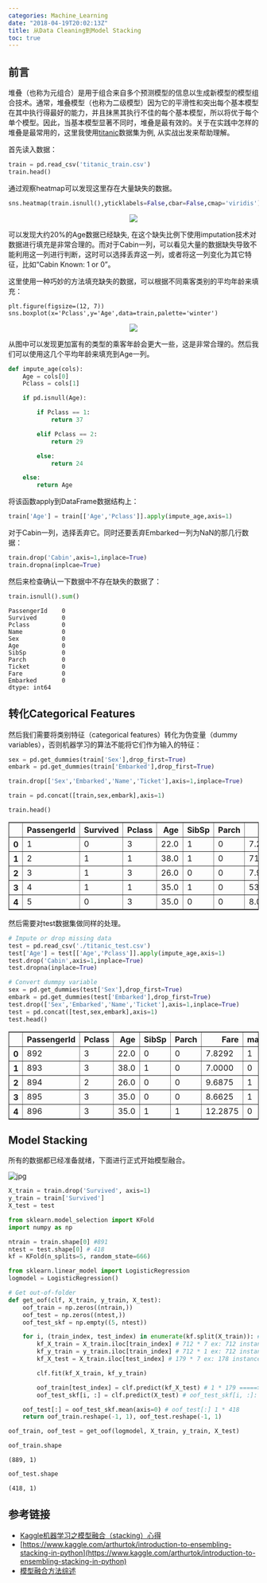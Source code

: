 ```yaml
---
categories: Machine_Learning
date: "2018-04-19T20:02:13Z"
title: 从Data Cleaning到Model Stacking
toc: true
---
```


## 前言
堆叠（也称为元组合）是用于组合来自多个预测模型的信息以生成新模型的模型组合技术。通常，堆叠模型（也称为二级模型）因为它的平滑性和突出每个基本模型在其中执行得最好的能力，并且抹黑其执行不佳的每个基本模型，所以将优于每个单个模型。因此，当基本模型显著不同时，堆叠是最有效的。关于在实践中怎样的堆叠是最常用的，这里我使用[titanic](https://www.kaggle.com/c/titanic)数据集为例, 从实战出发来帮助理解。

首先读入数据：
```python
train = pd.read_csv('titanic_train.csv')
train.head()
```
通过观察heatmap可以发现这里存在大量缺失的数据。
```python
sns.heatmap(train.isnull(),yticklabels=False,cbar=False,cmap='viridis')
```
<div align="center">
    <img src="/assets/model_stacking/output_6_1.png"/>
</div>

可以发现大约20%的Age数据已经缺失, 在这个缺失比例下使用imputation技术对数据进行填充是非常合理的。而对于Cabin一列，可以看见大量的数据缺失导致不能利用这一列进行判断，这时可以选择丢弃这一列，或者将这一列变化为其它特征，比如“Cabin Known: 1 or 0”。

这里使用一种巧妙的方法填充缺失的数据，可以根据不同乘客类别的平均年龄来填充：
```
plt.figure(figsize=(12, 7))
sns.boxplot(x='Pclass',y='Age',data=train,palette='winter')
```
<div  align="center">
    <img src="/assets/model_stacking/output_19_1.png"/>
</div>

从图中可以发现更加富有的类型的乘客年龄会更大一些，这是非常合理的。然后我们可以使用这几个平均年龄来填充到Age一列。
```python
def impute_age(cols):
    Age = cols[0]
    Pclass = cols[1]

    if pd.isnull(Age):

        if Pclass == 1:
            return 37

        elif Pclass == 2:
            return 29

        else:
            return 24

    else:
        return Age
```
将该函数apply到DataFrame数据结构上：
```python
train['Age'] = train[['Age','Pclass']].apply(impute_age,axis=1)
```
对于Cabin一列，选择丢弃它。同时还要丢弃Embarked一列为NaN的那几行数据：
```python
train.drop('Cabin',axis=1,inplace=True)
train.dropna(inplcae=True)
```
然后来检查确认一下数据中不存在缺失的数据了：
```python
train.isnull().sum()
```

    PassengerId    0
    Survived       0
    Pclass         0
    Name           0
    Sex            0
    Age            0
    SibSp          0
    Parch          0
    Ticket         0
    Fare           0
    Embarked       0
    dtype: int64

## 转化Categorical Features
然后我们需要将类别特征（categorical features）转化为伪变量（dummy variables），否则机器学习的算法不能将它们作为输入的特征：
```python
sex = pd.get_dummies(train['Sex'],drop_first=True)
embark = pd.get_dummies(train['Embarked'],drop_first=True)
```

```python
train.drop(['Sex','Embarked','Name','Ticket'],axis=1,inplace=True)
```

```python
train = pd.concat([train,sex,embark],axis=1)
```

```python
train.head()
```

<div>
<style>
    .dataframe thead tr:only-child th {
        text-align: right;
    }

    .dataframe thead th {
        text-align: left;
    }

    .dataframe tbody tr th {
        vertical-align: top;
    }
</style>
<table border="1" class="dataframe">
  <thead>
    <tr style="text-align: right;">
      <th></th>
      <th>PassengerId</th>
      <th>Survived</th>
      <th>Pclass</th>
      <th>Age</th>
      <th>SibSp</th>
      <th>Parch</th>
      <th>Fare</th>
      <th>male</th>
      <th>Q</th>
      <th>S</th>
    </tr>
  </thead>
  <tbody>
    <tr>
      <th>0</th>
      <td>1</td>
      <td>0</td>
      <td>3</td>
      <td>22.0</td>
      <td>1</td>
      <td>0</td>
      <td>7.2500</td>
      <td>1</td>
      <td>0</td>
      <td>1</td>
    </tr>
    <tr>
      <th>1</th>
      <td>2</td>
      <td>1</td>
      <td>1</td>
      <td>38.0</td>
      <td>1</td>
      <td>0</td>
      <td>71.2833</td>
      <td>0</td>
      <td>0</td>
      <td>0</td>
    </tr>
    <tr>
      <th>2</th>
      <td>3</td>
      <td>1</td>
      <td>3</td>
      <td>26.0</td>
      <td>0</td>
      <td>0</td>
      <td>7.9250</td>
      <td>0</td>
      <td>0</td>
      <td>1</td>
    </tr>
    <tr>
      <th>3</th>
      <td>4</td>
      <td>1</td>
      <td>1</td>
      <td>35.0</td>
      <td>1</td>
      <td>0</td>
      <td>53.1000</td>
      <td>0</td>
      <td>0</td>
      <td>1</td>
    </tr>
    <tr>
      <th>4</th>
      <td>5</td>
      <td>0</td>
      <td>3</td>
      <td>35.0</td>
      <td>0</td>
      <td>0</td>
      <td>8.0500</td>
      <td>1</td>
      <td>0</td>
      <td>1</td>
    </tr>
  </tbody>
</table>
</div>

然后需要对test数据集做同样的处理。
```python
# Impute or drop missing data
test = pd.read_csv('./titanic_test.csv')
test['Age'] = test[['Age','Pclass']].apply(impute_age,axis=1)
test.drop('Cabin',axis=1,inplace=True)
test.dropna(inplace=True)

# Convert dummpy variable
sex = pd.get_dummies(test['Sex'],drop_first=True)
embark = pd.get_dummies(test['Embarked'],drop_first=True)
test.drop(['Sex','Embarked','Name','Ticket'],axis=1,inplace=True)
test = pd.concat([test,sex,embark],axis=1)
test.head()
```
<div>
<style>
    .dataframe thead tr:only-child th {
        text-align: right;
    }

    .dataframe thead th {
        text-align: left;
    }

    .dataframe tbody tr th {
        vertical-align: top;
    }
</style>
<table border="1" class="dataframe">
  <thead>
    <tr style="text-align: right;">
      <th></th>
      <th>PassengerId</th>
      <th>Pclass</th>
      <th>Age</th>
      <th>SibSp</th>
      <th>Parch</th>
      <th>Fare</th>
      <th>male</th>
      <th>Q</th>
      <th>S</th>
    </tr>
  </thead>
  <tbody>
    <tr>
      <th>0</th>
      <td>892</td>
      <td>3</td>
      <td>22.0</td>
      <td>0</td>
      <td>0</td>
      <td>7.8292</td>
      <td>1</td>
      <td>1</td>
      <td>0</td>
    </tr>
    <tr>
      <th>1</th>
      <td>893</td>
      <td>3</td>
      <td>38.0</td>
      <td>1</td>
      <td>0</td>
      <td>7.0000</td>
      <td>0</td>
      <td>0</td>
      <td>1</td>
    </tr>
    <tr>
      <th>2</th>
      <td>894</td>
      <td>2</td>
      <td>26.0</td>
      <td>0</td>
      <td>0</td>
      <td>9.6875</td>
      <td>1</td>
      <td>1</td>
      <td>0</td>
    </tr>
    <tr>
      <th>3</th>
      <td>895</td>
      <td>3</td>
      <td>35.0</td>
      <td>0</td>
      <td>0</td>
      <td>8.6625</td>
      <td>1</td>
      <td>0</td>
      <td>1</td>
    </tr>
    <tr>
      <th>4</th>
      <td>896</td>
      <td>3</td>
      <td>35.0</td>
      <td>1</td>
      <td>1</td>
      <td>12.2875</td>
      <td>0</td>
      <td>0</td>
      <td>1</td>
    </tr>
  </tbody>
</table>
</div>

## Model Stacking
所有的数据都已经准备就绪，下面进行正式开始模型融合。

![jpg](/assets/model_stacking/stacking.jpg)

```python
X_train = train.drop('Survived', axis=1)
y_train = train['Survived']
X_test = test
```

```python
from sklearn.model_selection import KFold
import numpy as np

ntrain = train.shape[0] #891
ntest = test.shape[0] # 418
kf = KFold(n_splits=5, random_state=666)
```

```python
from sklearn.linear_model import LogisticRegression
logmodel = LogisticRegression()
```

```python
# Get out-of-folder 
def get_oof(clf, X_train, y_train, X_test):
    oof_train = np.zeros((ntrain,))
    oof_test = np.zeros((ntest,))
    oof_test_skf = np.empty((5, ntest))

    for i, (train_index, test_index) in enumerate(kf.split(X_train)): # X_train: 891 * 7
        kf_X_train = X_train.iloc[train_index] # 712 * 7 ex: 712 instances for each fold
        kf_y_train = y_train.iloc[train_index] # 712 * 1 ex: 712 instances for each fold
        kf_X_test = X_train.iloc[test_index] # 179 * 7 ex: 178 instances for each fold

        clf.fit(kf_X_train, kf_y_train)

        oof_train[test_index] = clf.predict(kf_X_test) # 1 * 179 =====> will be 1 * 891 after 5 folds
        oof_test_skf[i, :] = clf.predict(X_test) # oof_test_skf[i, :]: 1 * 418

    oof_test[:] = oof_test_skf.mean(axis=0) # oof_test[:] 1 * 418
    return oof_train.reshape(-1, 1), oof_test.reshape(-1, 1)
```

```python
oof_train, oof_test = get_oof(logmodel, X_train, y_train, X_test)
```

```python
oof_train.shape
```
    (889, 1)

```python
oof_test.shape
```
    (418, 1)

## 参考链接
* [Kaggle机器学习之模型融合（stacking）心得](https://www.leiphone.com/news/201709/zYIOJqMzR0mJARzj.html)
* [https://www.kaggle.com/arthurtok/introduction-to-ensembling-stacking-in-python](https://www.kaggle.com/arthurtok/introduction-to-ensembling-stacking-in-python)
* [模型融合方法综述](https://zhuanlan.zhihu.com/p/25836678)
